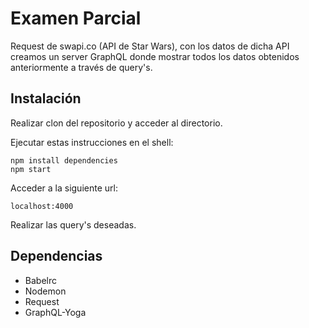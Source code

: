 # Examen Parcial

Request de swapi.co (API de Star Wars), con los datos de dicha API creamos un server GraphQL donde mostrar todos los datos obtenidos anteriormente a través de query's.

## Instalación 

Realizar clon del repositorio y acceder al directorio.

Ejecutar estas instrucciones en el shell:
```shell
npm install dependencies
npm start
```

Acceder a la siguiente url:
```HTTP
localhost:4000
```

Realizar las query's deseadas.

## Dependencias

- Babelrc
- Nodemon
- Request
- GraphQL-Yoga

